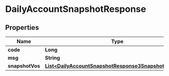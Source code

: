 

# DailyAccountSnapshotResponse


## Properties

| Name | Type | Description | Notes |
|------------ | ------------- | ------------- | -------------|
|**code** | **Long** |  |  [optional] |
|**msg** | **String** |  |  [optional] |
|**snapshotVos** | [**List&lt;DailyAccountSnapshotResponse3SnapshotVosInner&gt;**](DailyAccountSnapshotResponse3SnapshotVosInner.md) |  |  [optional] |



